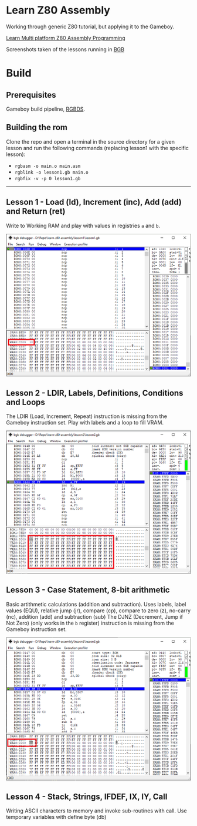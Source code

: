 # Learn Z80 Assembly
Working through generic Z80 tutorial, but applying it to the Gameboy.

[Learn Multi platform Z80 Assembly Programming](https://www.youtube.com/playlist?list=PLp_QNRIYljFq-9nFiAUiAkRzAXfcZTBR_)

Screenshots taken of the lessons running in [BGB](http://bgb.bircd.org/)

# Build

## Prerequisites

Gameboy build pipeline, [RGBDS](https://github.com/rednex/rgbds/releases).

## Building the rom
Clone the repo and open a terminal in the source directory for a given lesson and run the following commands (replacing lesson1 with the specific lesson):
* `rgbasm -o main.o main.asm`
* `rgblink -o lesson1.gb main.o`
* `rgbfix -v -p 0 lesson1.gb`

---

## Lesson 1 - Load (ld), Increment (inc), Add (add) and Return (ret)

Write to Working RAM and play with values in registries `a` and `b`.

![screenshot of lesson1](https://github.com/john-lay/learn-z80-assembly/raw/master/lesson1/lesson1-screenshot.png)

## Lesson 2 - LDIR, Labels, Definitions, Conditions and Loops

The LDIR (Load, Increment, Repeat) instruction is missing from the Gameboy instruction set.
Play with  labels and a loop to fill VRAM.

![screenshot of lesson2](https://github.com/john-lay/learn-z80-assembly/raw/master/lesson2/lesson2-screenshot.png)

## Lesson 3 - Case Statement, 8-bit arithmetic

Basic artithmetic calculations (addition and subtraction).
Uses labels, label values (EQU), relative jump (jr), compare (cp), compare to zero (z), no-carry (nc), addition (add) and subtraction (sub)
The DJNZ (Decrement, Jump if Not Zero) (only works in the `b` register) instruction is missing from the Gameboy instruction set.

![screenshot of lesson3](https://github.com/john-lay/learn-z80-assembly/raw/master/lesson3/lesson3-screenshot.png)

## Lesson 4 - Stack, Strings, IFDEF, IX, IY, Call

Writing ASCII characters to memory and invoke sub-routines with call. Use temporary variables with define byte (db)

